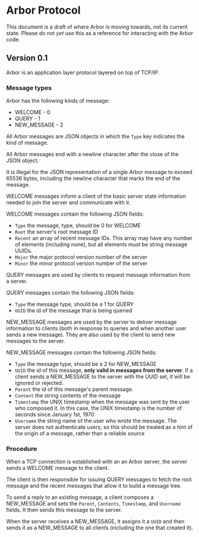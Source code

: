 # Arbor Protocol

This document is a draft of where Arbor is moving towards, not its current state.
Please do not *yet* use this as a reference for interacting with the Arbor code.

## Version 0.1

Arbor is an application layer protocol layered on top of TCP/IP.

### Message types

Arbor has the following kinds of message:
* WELCOME - 0
* QUERY - 1
* NEW_MESSAGE - 2

All Arbor messages are JSON objects in which the `Type` key indicates the
kind of message.

All Arbor messages end with a newline character after the close of the JSON object.

It is illegal for the JSON representation of a single Arbor message to exceed 65536 bytes,
including the newline character that marks the end of the message.

WELCOME messages inform a client of the basic server state information needed to
join the server and communicate with it.

WELCOME messages contain the following JSON fields:
* `Type` the message, type, should be 0 for WELCOME
* `Root` the server's root message ID
* `Recent` an array of recent message IDs. This array may have any number of elements (including none), but all elements must be string message UUIDs.
* `Major` the major protocol version number of the server
* `Minor` the minor protocol version number of the server

QUERY messages are used by clients to request message information from a server.

QUERY messages contain the following JSON fields:
* `Type` the message type, should be a 1 for QUERY
* `UUID` the id of the message that is being queried

NEW_MESSAGE messages are used by the server to deliver message information to clients
(both in response to queries and when another user sends a new message). They are also
used by the client to send new messages to the server.

NEW_MESSAGE messages contain the following JSON fields:
* `Type` the message type, should be a 2 for NEW_MESSAGE
* `UUID` the id of this message, **only valid in messages from the server**. If a client sends a NEW_MESSAGE to the server with the UUID set, it will be ignored or rejected.
* `Parent` the id of this message's parent message.
* `Content` the string contents of the message
* `Timestamp` the UNIX timestamp when the message was sent by the user who composed it. In this case, the UNIX timestamp is the number of seconds since January 1st, 1970
* `Username` the string name of the user who wrote the message. The server does not authenticate users, so this should be treated as a hint of the origin of a message, rather than a reliable source

### Procedure

When a TCP connection is established with an an Arbor server, the
server sends a WELCOME message to the client.

The client is then responsible for issuing QUERY messages to fetch the root message and
the recent messages that allow it to build a message tree.

To send a reply to an existing message, a client composes a NEW_MESSAGE and sets the `Parent`,
`Contents`, `Timestamp`, and `Username` fields. It then sends this message to the server.

When the server receives a NEW_MESSAGE, it assigns it a `UUID` and then sends it as a NEW_MESSAGE
to all clients (including the one that created it).

